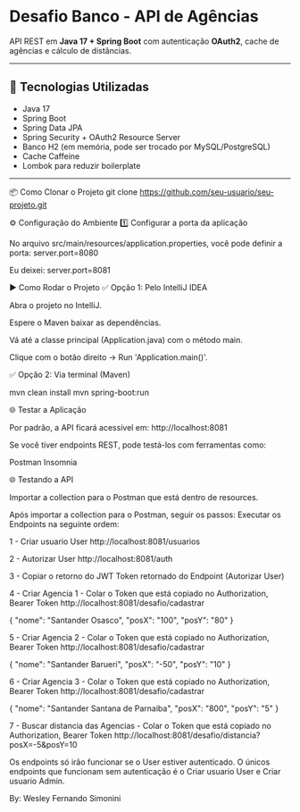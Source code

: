 # Desafio Banco - API de Agências

API REST em **Java 17 + Spring Boot** com autenticação **OAuth2**, cache de agências e cálculo de distâncias.

---

## 🔹 Tecnologias Utilizadas

- Java 17  
- Spring Boot  
- Spring Data JPA  
- Spring Security + OAuth2 Resource Server  
- Banco H2 (em memória, pode ser trocado por MySQL/PostgreSQL)  
- Cache Caffeine
- Lombok para reduzir boilerplate

---

📦 Como Clonar o Projeto
git clone https://github.com/seu-usuario/seu-projeto.git

⚙️ Configuração do Ambiente
1️⃣ Configurar a porta da aplicação

No arquivo src/main/resources/application.properties, você pode definir a porta:
server.port=8080

Eu deixei: server.port=8081

▶️ Como Rodar o Projeto
✅ Opção 1: Pelo IntelliJ IDEA

Abra o projeto no IntelliJ.

Espere o Maven baixar as dependências.

Vá até a classe principal (Application.java) com o método main.

Clique com o botão direito → Run 'Application.main()'.

✅ Opção 2: Via terminal (Maven)

mvn clean install
mvn spring-boot:run

🌐 Testar a Aplicação

Por padrão, a API ficará acessível em:
http://localhost:8081

Se você tiver endpoints REST, pode testá-los com ferramentas como:

Postman
Insomnia

🌐 Testando a API

Importar a collection para o Postman que está dentro de resources.

Após importar a collection para o Postman, seguir os passos:
Executar os Endpoints na seguinte ordem:

1 - Criar usuario User
http://localhost:8081/usuarios

2 - Autorizar User
http://localhost:8081/auth

3 - Copiar o retorno do JWT Token retornado do Endpoint (Autorizar User)

4 - Criar Agencia 1 - Colar o Token que está copiado no Authorization, Bearer Token
http://localhost:8081/desafio/cadastrar

{
    "nome": "Santander Osasco",
    "posX": "100",
    "posY": "80"
}

5 - Criar Agencia 2 - Colar o Token que está copiado no Authorization, Bearer Token
http://localhost:8081/desafio/cadastrar

{
    "nome": "Santander Barueri",
    "posX": "-50",
    "posY": "10"
}

6 - Criar Agencia 3 - Colar o Token que está copiado no Authorization, Bearer Token
http://localhost:8081/desafio/cadastrar

{
    "nome": "Santander Santana de Parnaiba",
    "posX": "800",
    "posY": "5"
}

7 - Buscar distancia das Agencias - Colar o Token que está copiado no Authorization, Bearer Token
http://localhost:8081/desafio/distancia?posX=-5&posY=10

Os endpoints só irão funcionar se o User estiver autenticado.
O únicos endpoints que funcionam sem autenticação é o Criar usuario User e Criar usuario Admin.


By: Wesley Fernando Simonini

